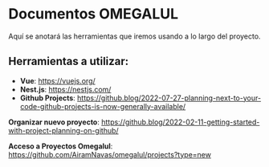 # Documentos OMEGALUL
Aquí se anotará las herramientas que iremos usando a lo largo del proyecto.
## Herramientas a utilizar:
- **Vue**: https://vuejs.org/
- **Nest.js**: https://nestjs.com/
- **Github Projects**: https://github.blog/2022-07-27-planning-next-to-your-code-github-projects-is-now-generally-available/

**Organizar nuevo proyecto**: https://github.blog/2022-02-11-getting-started-with-project-planning-on-github/

**Acceso a Proyectos Omegalul**: https://github.com/AiramNavas/omegalul/projects?type=new
